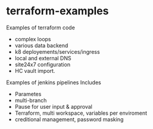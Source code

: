 # terraform-examples

Examples of terraform code   
  - complex loops
  - various data backend
  - k8 deployements/services/ingress
  - local and external DNS
  - site24x7 configuration 
  - HC vault import.

Examples of jenkins pipelines
Includes 
  - Parametes
  - multi-branch
  - Pause for user input & approval
  - Terraform, multi workspace, variables per enviroment
  - creditional management, password masking
